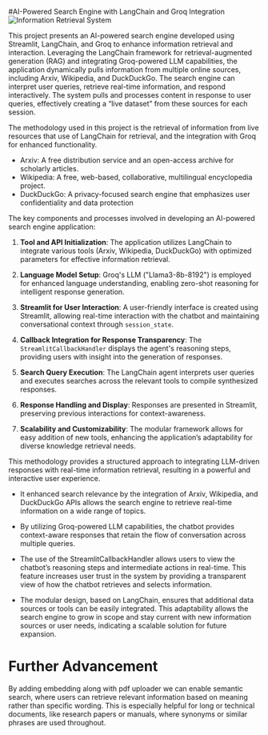 #AI-Powered Search Engine with LangChain and Groq Integration
![Information Retrieval System](https://pfst.cf2.poecdn.net/base/image/0890c2059a1a8bb9edd32894aa6732054906d577a2460d0b4ed2adf3446ee4d3?w=1024&h=1024&pmaid=187754509)


This project presents an AI-powered search engine developed using Streamlit, LangChain, and Groq to enhance information retrieval and interaction. Leveraging the LangChain framework for retrieval-augmented generation (RAG) and integrating Groq-powered LLM capabilities, the application dynamically pulls information from multiple online sources, including Arxiv, Wikipedia, and DuckDuckGo. The search engine can interpret 
user queries, retrieve real-time information, and respond interactively. The system pulls and processes content in response to user queries, effectively creating a “live dataset” from these sources for each session.

The methodology used in this project is the retrieval of information from live resources that use of LangChain for retrieval, and the integration with Groq for enhanced functionality.
- Arxiv: A free distribution service and an open-access archive for scholarly articles.
- Wikipedia: A free, web-based, collaborative, multilingual encyclopedia project.
- DuckDuckGo: A privacy-focused search engine that emphasizes user confidentiality and data protection 

The key components and processes involved in developing an AI-powered search engine application:

1. **Tool and API Initialization**: The application utilizes LangChain to integrate various tools (Arxiv, Wikipedia, DuckDuckGo) with optimized parameters for effective information retrieval.

2. **Language Model Setup**: Groq's LLM ("Llama3-8b-8192") is employed for enhanced language understanding, enabling zero-shot reasoning for intelligent response generation.

3. **Streamlit for User Interaction**: A user-friendly interface is created using Streamlit, allowing real-time interaction with the chatbot and maintaining conversational context through `session_state`.

4. **Callback Integration for Response Transparency**: The `StreamlitCallbackHandler` displays the agent's reasoning steps, providing users with insight into the generation of responses.

5. **Search Query Execution**: The LangChain agent interprets user queries and executes searches across the relevant tools to compile synthesized responses.

6. **Response Handling and Display**: Responses are presented in Streamlit, preserving previous interactions for context-awareness.

7. **Scalability and Customizability**: The modular framework allows for easy addition of new tools, enhancing the application’s adaptability for diverse knowledge retrieval needs.

This methodology provides a structured approach to integrating LLM-driven responses with real-time information retrieval, resulting in a powerful and interactive user experience.

- It enhanced search relevance by the integration of Arxiv, Wikipedia, and DuckDuckGo APIs allows the search engine to retrieve real-time information on a wide range of topics.

-  By utilizing Groq-powered LLM capabilities, the chatbot provides context-aware responses that retain the flow of conversation across multiple queries.

- The use of the StreamlitCallbackHandler allows users to view the chatbot’s reasoning steps and intermediate actions in real-time. This feature increases user trust in the system by providing a transparent view of how the chatbot retrieves and selects information.

- The modular design, based on LangChain, ensures that additional data sources or tools can be easily integrated. This adaptability allows the search engine to grow in scope and stay current with new information sources or user needs, indicating a scalable solution for future expansion.

# Further Advancement
By adding embedding along with pdf uploader we can enable semantic search, where users can retrieve relevant information based on meaning rather than specific wording. This is especially helpful for long or technical documents, like research papers or manuals, where synonyms or similar phrases are used throughout.
